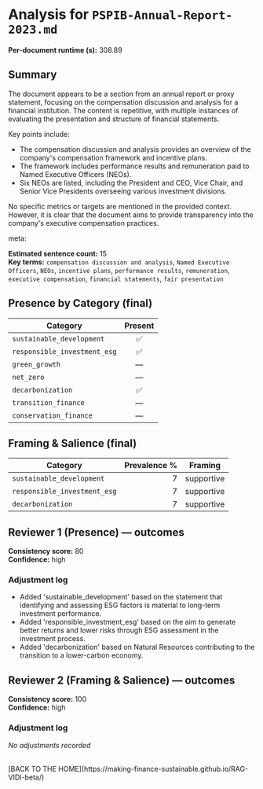 # Analysis for `PSPIB-Annual-Report-2023.md`

**Per-document runtime (s):** 308.89

## Summary
The document appears to be a section from an annual report or proxy statement, focusing on the compensation discussion and analysis for a financial institution. The content is repetitive, with multiple instances of evaluating the presentation and structure of financial statements.

Key points include:

* The compensation discussion and analysis provides an overview of the company's compensation framework and incentive plans.
* The framework includes performance results and remuneration paid to Named Executive Officers (NEOs).
* Six NEOs are listed, including the President and CEO, Vice Chair, and Senior Vice Presidents overseeing various investment divisions.

No specific metrics or targets are mentioned in the provided context. However, it is clear that the document aims to provide transparency into the company's executive compensation practices.

meta:

**Estimated sentence count:** 15  
**Key terms:** `compensation discussion and analysis`, `Named Executive Officers`, `NEOs`, `incentive plans`, `performance results`, `remuneration`, `executive compensation`, `financial statements`, `fair presentation`

## Presence by Category (final)

| Category | Present |
|---|:---:|
| `sustainable_development` | ✅ |
| `responsible_investment_esg` | ✅ |
| `green_growth` | — |
| `net_zero` | — |
| `decarbonization` | ✅ |
| `transition_finance` | — |
| `conservation_finance` | — |

## Framing & Salience (final)

| Category | Prevalence % | Framing |
|---|---:|---|
| `sustainable_development` | 7 | supportive |
| `responsible_investment_esg` | 7 | supportive |
| `decarbonization` | 7 | supportive |

## Reviewer 1 (Presence) — outcomes
**Consistency score:** 80  
**Confidence:** high

### Adjustment log
- Added 'sustainable_development' based on the statement that identifying and assessing ESG factors is material to long-term investment performance.
- Added 'responsible_investment_esg' based on the aim to generate better returns and lower risks through ESG assessment in the investment process.
- Added 'decarbonization' based on Natural Resources contributing to the transition to a lower-carbon economy.

## Reviewer 2 (Framing & Salience) — outcomes
**Consistency score:** 100  
**Confidence:** high

### Adjustment log
_No adjustments recorded_

<br />
[BACK TO THE HOME](https://making-finance-sustainable.github.io/RAG-VIDI-beta/)